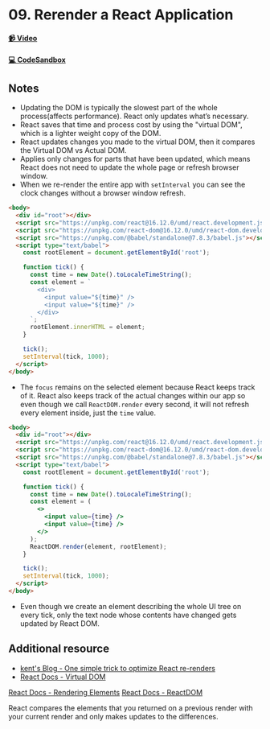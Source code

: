 # 09. Rerender a React Application

#### [📹 Video](https://egghead.io/lessons/react-v2-09-rerender-a-react-application?pl=a-beginners-guide-to-react-v2-6c4d)

#### [💻 CodeSandbox](https://codesandbox.io/s/github/kentcdodds/beginners-guide-to-react/tree/codesandbox/09-re-render?from-embed)

## Notes

- Updating the DOM is typically the slowest part of the whole process(affects performance). React only updates what’s necessary.
- React saves that time and process cost by using the "virtual DOM", which is a lighter weight copy of the DOM.
- React updates changes you made to the virtual DOM, then it compares the Virtual DOM vs Actual DOM.
- Applies only changes for parts that have been updated, which means React does not need to update the whole page or refresh browser window.
- When we re-render the entire app with `setInterval` you can see the clock changes without a browser window refresh.

```html
<body>
  <div id="root"></div>
  <script src="https://unpkg.com/react@16.12.0/umd/react.development.js"></script>
  <script src="https://unpkg.com/react-dom@16.12.0/umd/react-dom.development.js"></script>
  <script src="https://unpkg.com/@babel/standalone@7.8.3/babel.js"></script>
  <script type="text/babel">
    const rootElement = document.getElementById('root');

    function tick() {
      const time = new Date().toLocaleTimeString();
      const element = `
        <div>
          <input value="${time}" />
          <input value="${time}" />
        </div>
      `;
      rootElement.innerHTML = element;
    }

    tick();
    setInterval(tick, 1000);
  </script>
</body>
```

- The `focus` remains on the selected element because React keeps track of it. React also keeps track of the actual changes within our app so even though we call `ReactDOM.render` every second, it will not refresh every element inside, just the `time` value.

```html
<body>
  <div id="root"></div>
  <script src="https://unpkg.com/react@16.12.0/umd/react.development.js"></script>
  <script src="https://unpkg.com/react-dom@16.12.0/umd/react-dom.development.js"></script>
  <script src="https://unpkg.com/@babel/standalone@7.8.3/babel.js"></script>
  <script type="text/babel">
    const rootElement = document.getElementById('root');

    function tick() {
      const time = new Date().toLocaleTimeString();
      const element = (
        <>
          <input value={time} />
          <input value={time} />
        </>
      );
      ReactDOM.render(element, rootElement);
    }

    tick();
    setInterval(tick, 1000);
  </script>
</body>
```

- Even though we create an element describing the whole UI tree on every tick, only the text node whose contents have changed gets updated by React DOM.

## Additional resource

- [kent's Blog - One simple trick to optimize React re-renders](https://kentcdodds.com/blog/optimize-react-re-renders/)
- [React Docs - Virtual DOM](https://reactjs.org/docs/faq-internals.html)

<TimeStamp start="0:05" end="0:08">
  
  [React Docs - Rendering Elements](https://reactjs.org/docs/rendering-elements.html)
  [React Docs - ReactDOM](https://reactjs.org/docs/react-dom.html)
  
</TimeStamp>

<TimeStamp start="0:50" end="1:00">
  
  React compares the elements that you returned on a previous render with your current render and only makes updates to the differences.
  
</TimeStamp>

